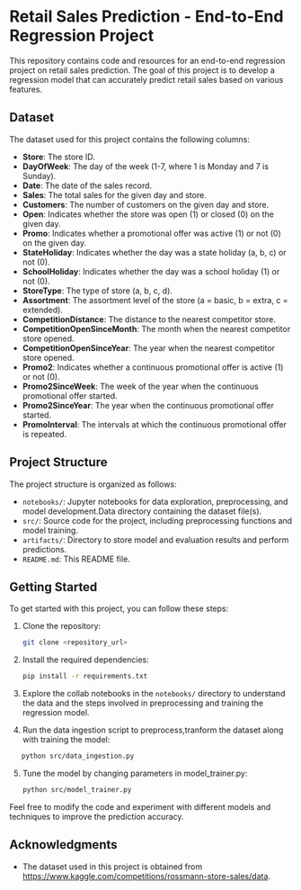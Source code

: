 
# Retail Sales Prediction - End-to-End Regression Project

This repository contains code and resources for an end-to-end regression project on retail sales prediction. The goal of this project is to develop a regression model that can accurately predict retail sales based on various features.

## Dataset

The dataset used for this project contains the following columns:

- **Store**: The store ID.
- **DayOfWeek**: The day of the week (1-7, where 1 is Monday and 7 is Sunday).
- **Date**: The date of the sales record.
- **Sales**: The total sales for the given day and store.
- **Customers**: The number of customers on the given day and store.
- **Open**: Indicates whether the store was open (1) or closed (0) on the given day.
- **Promo**: Indicates whether a promotional offer was active (1) or not (0) on the given day.
- **StateHoliday**: Indicates whether the day was a state holiday (a, b, c) or not (0).
- **SchoolHoliday**: Indicates whether the day was a school holiday (1) or not (0).
- **StoreType**: The type of store (a, b, c, d).
- **Assortment**: The assortment level of the store (a = basic, b = extra, c = extended).
- **CompetitionDistance**: The distance to the nearest competitor store.
- **CompetitionOpenSinceMonth**: The month when the nearest competitor store opened.
- **CompetitionOpenSinceYear**: The year when the nearest competitor store opened.
- **Promo2**: Indicates whether a continuous promotional offer is active (1) or not (0).
- **Promo2SinceWeek**: The week of the year when the continuous promotional offer started.
- **Promo2SinceYear**: The year when the continuous promotional offer started.
- **PromoInterval**: The intervals at which the continuous promotional offer is repeated.

## Project Structure

The project structure is organized as follows:


- `notebooks/`: Jupyter notebooks for data exploration, preprocessing, and model development.Data directory containing the dataset file(s).
- `src/`: Source code for the project, including preprocessing functions and model training.
- `artifacts/`: Directory to store model and evaluation results and perform predictions.
- `README.md`: This README file.

## Getting Started

To get started with this project, you can follow these steps:

1. Clone the repository:

   ```bash
   git clone <repository_url>
   ```

2. Install the required dependencies:

   ```bash
   pip install -r requirements.txt
   ```

3. Explore the collab notebooks in the `notebooks/` directory to understand the data and the steps involved in preprocessing and training the regression model.

4. Run the data ingestion script to preprocess,tranform the dataset along with training the model:

```bash
   python src/data_ingestion.py
   ```



5. Tune the model by changing parameters in model_trainer.py:

   ```bash
   python src/model_trainer.py
   ```

Feel free to modify the code and experiment with different models and techniques to improve the prediction accuracy.



## Acknowledgments

- The dataset used in this project is obtained from https://www.kaggle.com/competitions/rossmann-store-sales/data.


